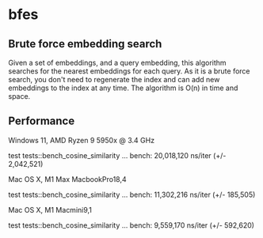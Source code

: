 # bfes

## Brute force embedding search

Given a set of embeddings, and a query embedding, this algorithm searches for the
nearest embeddings for each query. As it is a brute force search, you don't
need to regenerate the index and can add new embeddings to the index at any
time. The algorithm is O(n) in time and space.

## Performance

Windows 11, AMD Ryzen 9 5950x @ 3.4 GHz

test tests::bench_cosine_similarity ... bench:  20,018,120 ns/iter (+/- 2,042,521)

Mac OS X, M1 Max MacbookPro18,4

test tests::bench_cosine_similarity ... bench:  11,302,216 ns/iter (+/- 185,505)

Mac OS X, M1 Macmini9,1

test tests::bench_cosine_similarity ... bench:  9,559,170 ns/iter (+/- 592,620)